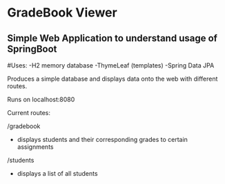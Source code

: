 # GradeBook Viewer

## Simple Web Application to understand usage of SpringBoot

#Uses:
-H2 memory database
-ThymeLeaf (templates)
-Spring Data JPA

Produces a simple database and displays data onto the web with different routes.

Runs on localhost:8080

Current routes: 

/gradebook
  - displays students and their corresponding grades to certain assignments
  
/students
  - displays a list of all students
  

